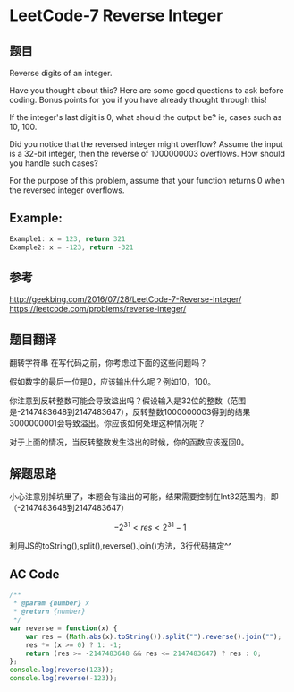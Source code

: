 # LeetCode-7 Reverse Integer

## 题目
Reverse digits of an integer.  

Have you thought about this?
Here are some good questions to ask before coding. Bonus points for you if you have already thought through this!  

If the integer's last digit is 0, what should the output be? ie, cases such as 10, 100.  

Did you notice that the reversed integer might overflow? Assume the input is a 32-bit integer, then the reverse of 1000000003 overflows. How should you handle such cases?  

For the purpose of this problem, assume that your function returns 0 when the reversed integer overflows.    

## Example:

```js
Example1: x = 123, return 321  
Example2: x = -123, return -321 
```

## 参考
<http://geekbing.com/2016/07/28/LeetCode-7-Reverse-Integer/>  
<https://leetcode.com/problems/reverse-integer/>


## 题目翻译

翻转字符串
在写代码之前，你考虑过下面的这些问题吗？

假如数字的最后一位是0，应该输出什么呢？例如10，100。

你注意到反转整数可能会导致溢出吗？假设输入是32位的整数（范围是-2147483648到2147483647），反转整数1000000003得到的结果3000000001会导致溢出。你应该如何处理这种情况呢？

对于上面的情况，当反转整数发生溢出的时候，你的函数应该返回0。

## 解题思路
小心注意别掉坑里了，本题会有溢出的可能，结果需要控制在Int32范围内，即（-2147483648到2147483647）
```math
 -2^{31} < res <  2^{31}-1 
```
利用JS的toString(),split(),reverse().join()方法，3行代码搞定^^

## AC Code
```js
/**
 * @param {number} x
 * @return {number}
 */
var reverse = function(x) {
    var res = (Math.abs(x).toString()).split("").reverse().join("");
    res *= (x >= 0) ? 1: -1;
    return (res >= -2147483648 && res <= 2147483647) ? res : 0;
};
console.log(reverse(123));
console.log(reverse(-123));
```
